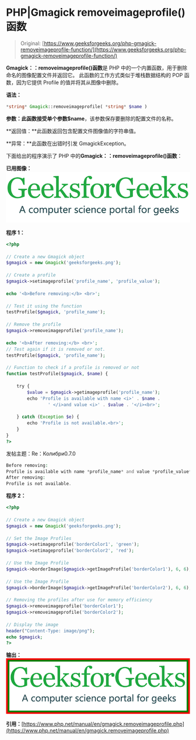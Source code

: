 # PHP|Gmagick removeimageprofile()函数

> Original: [https://www.geeksforgeeks.org/php-gmagick-removeimageprofile-function/](https://www.geeksforgeeks.org/php-gmagick-removeimageprofile-function/)

**Gmagick：：removeimageprofile()函数**是 PHP 中的一个内置函数，用于删除命名的图像配置文件并返回它。 此函数的工作方式类似于堆栈数据结构的 POP 函数，因为它提供 Profile 的值并将其从图像中删除。

**语法：**

```php
*string* Gmagick::removeimageprofile( *string* $name )
```

**参数：**此函数接受单个参数**$name**，该参数保存要删除的配置文件的名称。

**返回值：**此函数返回包含配置文件图像值的字符串值。

**异常：**此函数在出错时引发 GmagickException。

下面给出的程序演示了 PHP 中的**Gmagick：：removeimageprofile()函数**：

**已用图像：**
![](img/07c99ec29e7a50fc3ea91a9d4a8d2f31.png)

**程序 1：**

```php
<?php

// Create a new Gmagick object
$gmagick = new Gmagick('geeksforgeeks.png');

// Create a profile
$gmagick->setimageprofile('profile_name', 'profile_value');

echo '<b>Before removing:</b> <br>';

// Test it using the function
testProfile($gmagick, 'profile_name');

// Remove the profile
$gmagick->removeimageprofile('profile_name');

echo '<b>After removing:</b> <br>';
// Test again if it is removed or not.
testProfile($gmagick, 'profile_name');

// Function to check if a profile is removed or not
function testProfile($gmagick, $name) {

    try {
        $value = $gmagick->getimageprofile('profile_name');
        echo 'Profile is available with name <i>' . $name .
                ' </i>and value <i>' . $value . '</i><br>';

    } catch (Exception $e) {
        echo 'Profile is not available.<br>';
    }
}
?>
```

发帖主题：Re：Колибри0.7.0

```php
Before removing:
Profile is available with name *profile_name* and value *profile_value*
After removing:
Profile is not available.
```

**程序 2：**

```php
<?php

// Create a new Gmagick object
$gmagick = new Gmagick('geeksforgeeks.png');

// Set the Image Profiles
$gmagick->setimageprofile('borderColor1', 'green');
$gmagick->setimageprofile('borderColor2', 'red');

// Use the Image Profile
$gmagick->borderImage($gmagick->getImageProfile('borderColor1'), 6, 6);

// Use the Image Profile
$gmagick->borderImage($gmagick->getImageProfile('borderColor2'), 6, 6);

// Removing the profiles after use for memory efficiency
$gmagick->removeimageprofile('borderColor1');
$gmagick->removeimageprofile('borderColor2');

// Display the image
header("Content-Type: image/png");
echo $gmagick;
?>
```

**输出：**
![](img/0b724d65a0280d5550a521ab55b528dc.png)

**引用：**[https://www.php.net/manual/en/gmagick.removeimageprofile.php](https://www.php.net/manual/en/gmagick.removeimageprofile.php)